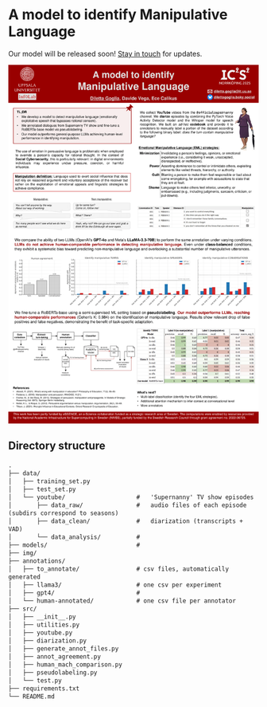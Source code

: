 # A model to identify Manipulative Language

Our model will be released soon! 
[Stay in touch](mailto:diletta.goglia@it.uu.se?subject=IC2S2%20Poster&body=Hi%2C%0A%0AI%20saw%20your%20poster%20at%20IC2S2.%0ALet%27s%20keep%20in%20touch%20for%20updates%21) for updates.

[![Poster](ic2s2/poster_goglia.png)](ic2s2/poster_goglia.pdf)





## Directory structure
```
.
├── data/
│   ├── training_set.py
│   ├── test_set.py                               
│   └── youtube/                    #   'Supernanny' TV show episodes
│       ├── data_raw/               #   audio files of each episode (subdirs correspond to seasons)
│       ├── data_clean/             #   diarization (transcripts + VAD)
│       └── data_analysis/          #
├── models/                         #
├── img/
├── annotations/
│   ├── to_annotate/                # csv files, automatically generated
│   ├── llama3/                     # one csv per experiment 
│   ├── gpt4/                       # 
│   └── human-annotated/            # one csv file per annotator
├── src/
│   ├── __init__.py                 
│   ├── utilities.py
│   ├── youtube.py
│   ├── diarization.py
│   ├── generate_annot_files.py                    
│   ├── annot_agreement.py
│   ├── human_mach_comparison.py
│   ├── pseudolabeling.py
│   └── test.py             
├── requirements.txt
└── README.md
```
